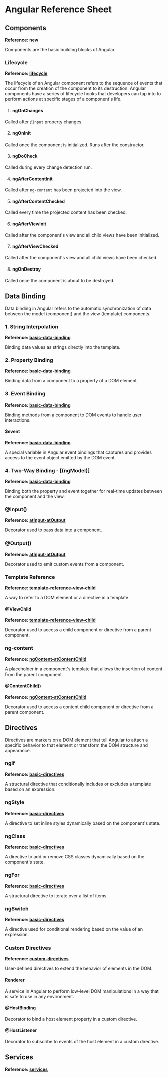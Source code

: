 # Angular Reference Sheet

## Components

**Reference: [new](Angular-Code/src/app/new)**

Components are the basic building blocks of Angular.

### Lifecycle

**Reference: [lifecycle](Angular-Code/src/app/lifecycle)**

The lifecycle of an Angular component refers to the sequence of events that occur from the creation of the component to its destruction. Angular components have a series of lifecycle hooks that developers can tap into to perform actions at specific stages of a component's life.

1. #### ngOnChanges

Called after `@Input` property changes.

2. #### ngOnInit

Called once the component is initialized. Runs after the constructor.

3. #### ngDoCheck

Called during every change detection run.

4. #### ngAfterContentInit

Called after `ng-content` has been projected into the view.

5. #### ngAfterContentChecked

Called every time the projected content has been checked.

6. #### ngAfterViewInit

Called after the component's view and all child views have been initialized.

7. #### ngAfterViewChecked

Called after the component's view and all child views have been checked.

8. #### ngOnDestroy

Called once the component is about to be destroyed.

## Data Binding

Data binding in Angular refers to the automatic synchronization of data between the model (component) and the view (template) components.

### 1. String Interpolation

**Reference: [basic-data-binding](Angular-Code/src/app/data-binding/basic-data-binding)**

Binding data values as strings directly into the template.

### 2. Property Binding

**Reference: [basic-data-binding](Angular-Code/src/app/data-binding/basic-data-binding)**

Binding data from a component to a property of a DOM element.

### 3. Event Binding

**Reference: [basic-data-binding](Angular-Code/src/app/data-binding/basic-data-binding)**

Binding methods from a component to DOM events to handle user interactions.

#### $event

**Reference: [basic-data-binding](Angular-Code/src/app/data-binding/basic-data-binding)**

A special variable in Angular event bindings that captures and provides access to the event object emitted by the DOM event.

### 4. Two-Way Binding - [(ngModel)]

**Reference: [basic-data-binding](Angular-Code/src/app/data-binding/basic-data-binding)**

Binding both the property and event together for real-time updates between the component and the view.

### @Input()

**Reference: [atInput-atOutput](Angular-Code/src/app/data-binding/atInput-atOutput)**

Decorator used to pass data into a component.

### @Output()

**Reference: [atInput-atOutput](Angular-Code/src/app/data-binding/atInput-atOutput)**

Decorator used to emit custom events from a component.

### Template Reference

**Reference: [template-reference-view-child](Angular-Code/src/app/data-binding/template-reference-view-child)**

A way to refer to a DOM element or a directive in a template.

#### @ViewChild

**Reference: [template-reference-view-child](Angular-Code/src/app/data-binding/template-reference-view-child)**

Decorator used to access a child component or directive from a parent component.

### ng-content

**Reference: [ngContent-atContentChild](Angular-Code/src/app/data-binding/ngContent-atContentChild)**

A placeholder in a component's template that allows the insertion of content from the parent component.

#### @ContentChild()

**Reference: [ngContent-atContentChild](Angular-Code/src/app/data-binding/ngContent-atContentChild)**

Decorator used to access a content child component or directive from a parent component.

## Directives

Directives are markers on a DOM element that tell Angular to attach a specific behavior to that element or transform the DOM structure and appearance.

### ngIf

**Reference: [basic-directives](Angular-Code/src/app/directives/basic-directives)**

A structural directive that conditionally includes or excludes a template based on an expression.

### ngStyle

**Reference: [basic-directives](Angular-Code/src/app/directives/basic-directives)**

A directive to set inline styles dynamically based on the component's state.

### ngClass

**Reference: [basic-directives](Angular-Code/src/app/directives/basic-directives)**

A directive to add or remove CSS classes dynamically based on the component's state.

### ngFor

**Reference: [basic-directives](Angular-Code/src/app/directives/basic-directives)**

A structural directive to iterate over a list of items.

### ngSwitch

**Reference: [basic-directives](Angular-Code/src/app/directives/basic-directives)**

A directive used for conditional rendering based on the value of an expression.

### Custom Directives

**Reference: [custom-directives](Angular-Code/src/app/directives/custom-directives)**

User-defined directives to extend the behavior of elements in the DOM.

#### Renderer

A service in Angular to perform low-level DOM manipulations in a way that is safe to use in any environment.

#### @HostBinding

Decorator to bind a host element property in a custom directive.

#### @HostListener

Decorator to subscribe to events of the host element in a custom directive.

## Services

**Reference: [services](Angular-Code/src/app/services)**